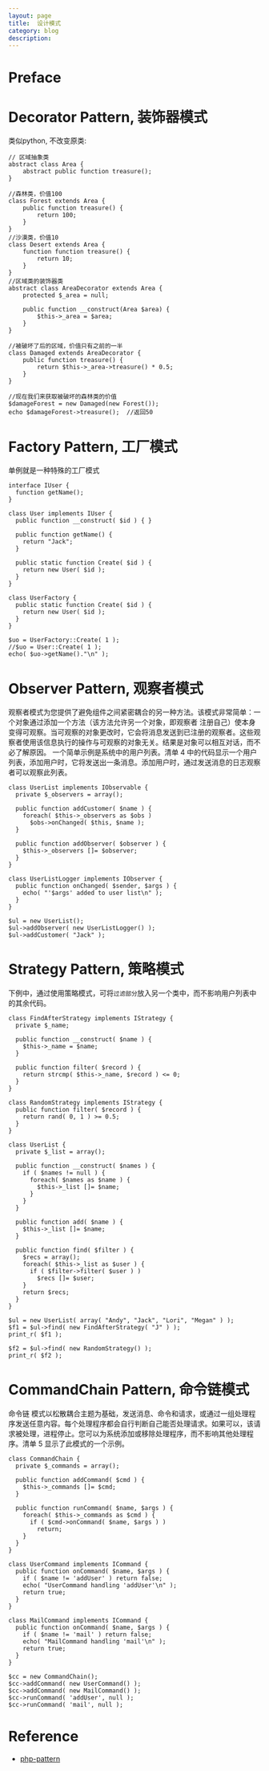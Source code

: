 ```yaml
---
layout: page
title:	设计模式
category: blog
description:
---
```

# Preface

# Decorator Pattern, 装饰器模式
类似python, 不改变原类:

	// 区域抽象类
	abstract class Area {
	    abstract public function treasure();
	}

	//森林类，价值100
	class Forest extends Area {
	    public function treasure() {
	        return 100;
	    }
	}
	//沙漠类，价值10
	class Desert extends Area {
	    function function treasure() {
	        return 10;
	    }
	}
	//区域类的装饰器类
	abstract class AreaDecorator extends Area {
	    protected $_area = null;

	    public function __construct(Area $area) {
	        $this->_area = $area;
	    }
	}

	//被破坏了后的区域，价值只有之前的一半
	class Damaged extends AreaDecorator {
	    public function treasure() {
	        return $this->_area->treasure() * 0.5;
	    }
	}

	//现在我们来获取被破坏的森林类的价值
	$damageForest = new Damaged(new Forest());
	echo $damageForest->treasure();  //返回50

# Factory Pattern, 工厂模式
单例就是一种特殊的工厂模式

	interface IUser {
	  function getName();
	}

	class User implements IUser {
	  public function __construct( $id ) { }

	  public function getName() {
		return "Jack";
	  }

	  public static function Create( $id ) {
		return new User( $id );
	  }
	}

	class UserFactory {
	  public static function Create( $id ) {
		return new User( $id );
	  }
	}

	$uo = UserFactory::Create( 1 );
	//$uo = User::Create( 1 );
	echo( $uo->getName()."\n" );

# Observer Pattern, 观察者模式
观察者模式为您提供了避免组件之间紧密耦合的另一种方法。该模式非常简单：一个对象通过添加一个方法（该方法允许另一个对象，即观察者 注册自己）使本身变得可观察。当可观察的对象更改时，它会将消息发送到已注册的观察者。这些观察者使用该信息执行的操作与可观察的对象无关。结果是对象可以相互对话，而不必了解原因。
一个简单示例是系统中的用户列表。清单 4 中的代码显示一个用户列表，添加用户时，它将发送出一条消息。添加用户时，通过发送消息的日志观察者可以观察此列表。

	class UserList implements IObservable {
	  private $_observers = array();

	  public function addCustomer( $name ) {
		foreach( $this->_observers as $obs )
		  $obs->onChanged( $this, $name );
	  }

	  public function addObserver( $observer ) {
		$this->_observers []= $observer;
	  }
	}

	class UserListLogger implements IObserver {
	  public function onChanged( $sender, $args ) {
		echo( "'$args' added to user list\n" );
	  }
	}

	$ul = new UserList();
	$ul->addObserver( new UserListLogger() );
	$ul->addCustomer( "Jack" );

# Strategy Pattern, 策略模式
下例中，通过使用策略模式，可将`过滤部分`放入另一个类中，而不影响用户列表中的其余代码。

	class FindAfterStrategy implements IStrategy {
	  private $_name;

	  public function __construct( $name ) {
		$this->_name = $name;
	  }

	  public function filter( $record ) {
		return strcmp( $this->_name, $record ) <= 0;
	  }
	}

	class RandomStrategy implements IStrategy {
	  public function filter( $record ) {
		return rand( 0, 1 ) >= 0.5;
	  }
	}

	class UserList {
	  private $_list = array();

	  public function __construct( $names ) {
		if ( $names != null ) {
		  foreach( $names as $name ) {
			$this->_list []= $name;
		  }
		}
	  }

	  public function add( $name ) {
		$this->_list []= $name;
	  }

	  public function find( $filter ) {
		$recs = array();
		foreach( $this->_list as $user ) {
		  if ( $filter->filter( $user ) )
			$recs []= $user;
		}
		return $recs;
	  }
	}

	$ul = new UserList( array( "Andy", "Jack", "Lori", "Megan" ) );
	$f1 = $ul->find( new FindAfterStrategy( "J" ) );
	print_r( $f1 );

	$f2 = $ul->find( new RandomStrategy() );
	print_r( $f2 );

# CommandChain Pattern, 命令链模式
命令链 模式以松散耦合主题为基础，发送消息、命令和请求，或通过一组处理程序发送任意内容。每个处理程序都会自行判断自己能否处理请求。如果可以，该请求被处理，进程停止。您可以为系统添加或移除处理程序，而不影响其他处理程序。清单 5 显示了此模式的一个示例。

	class CommandChain {
	  private $_commands = array();

	  public function addCommand( $cmd ) {
		$this->_commands []= $cmd;
	  }

	  public function runCommand( $name, $args ) {
		foreach( $this->_commands as $cmd ) {
		  if ( $cmd->onCommand( $name, $args ) )
			return;
		}
	  }
	}

	class UserCommand implements ICommand {
	  public function onCommand( $name, $args ) {
		if ( $name != 'addUser' ) return false;
		echo( "UserCommand handling 'addUser'\n" );
		return true;
	  }
	}

	class MailCommand implements ICommand {
	  public function onCommand( $name, $args ) {
		if ( $name != 'mail' ) return false;
		echo( "MailCommand handling 'mail'\n" );
		return true;
	  }
	}

	$cc = new CommandChain();
	$cc->addCommand( new UserCommand() );
	$cc->addCommand( new MailCommand() );
	$cc->runCommand( 'addUser', null );
	$cc->runCommand( 'mail', null );

# Reference
- [php-pattern]

[php-pattern]: http://www.ibm.com/developerworks/cn/opensource/os-php-designptrns/
